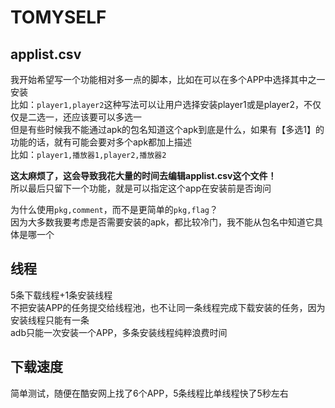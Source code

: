 # TOMYSELF

## applist.csv

我开始希望写一个功能相对多一点的脚本，比如在可以在多个APP中选择其中之一安装  
比如：`player1,player2`这种写法可以让用户选择安装player1或是player2，不仅仅是二选一，还应该要可以多选一  
但是有些时候我不能通过apk的包名知道这个apk到底是什么，如果有【多选1】的功能的话，就有可能会要对多个apk都加上描述  
比如：`player1,播放器1,player2,播放器2`  

**这太麻烦了，这会导致我花大量的时间去编辑applist.csv这个文件！**  
所以最后只留下一个功能，就是可以指定这个app在安装前是否询问  

为什么使用`pkg,comment`，而不是更简单的`pkg,flag`？  
因为大多数我要考虑是否需要安装的apk，都比较冷门，我不能从包名中知道它具体是哪一个

## 线程

5条下载线程+1条安装线程  
不把安装APP的任务提交给线程池，也不让同一条线程完成下载安装的任务，因为安装线程只能有一条  
adb只能一次安装一个APP，多条安装线程纯粹浪费时间

## 下载速度

简单测试，随便在酷安网上找了6个APP，5条线程比单线程快了5秒左右